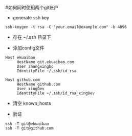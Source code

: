 #如何同时使用两个git账户
- generate ssh key
```
ssh-keygen -t rsa -C "your.email@example.com" -b 4096
```
- 存在 ~/.ssh 目录下

- 添加config文件
```
Host ekuaibao
     HostName git.ekuaibao.com
     User zhangxingbo
     IdentityFile ~/.ssh/id_rsa

Host github.com
     HostName github.com
     User xingDev
     IdentityFile ~/.ssh/id_rsa_xingDev
```

- 清空 known_hosts

- 验证

```
ssh -T git@ekuaibao
ssh -T git@github.com
```